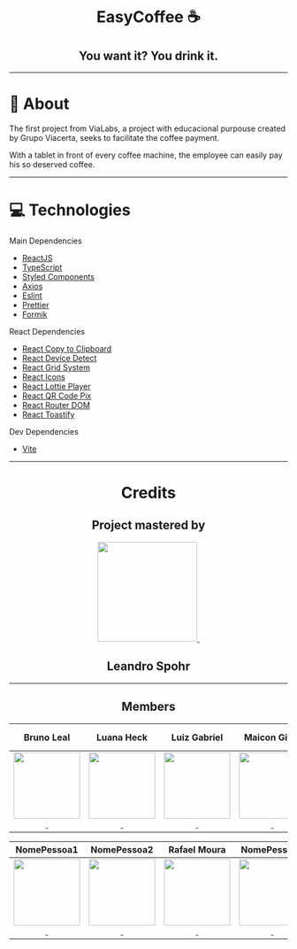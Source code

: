 <div align="center">

# EasyCoffee ☕
## You want it? You drink it.

---

</div>

# 📜 About
The first project from ViaLabs, a project with educacional purpouse created by Grupo Viacerta, seeks to facilitate the coffee payment.

With a tablet in front of every coffee machine, the employee can easily pay his so deserved coffee.

---

# 💻 Technologies
<div>

Main Dependencies

- [ReactJS](https://reactjs.org/)
- [TypeScript](https://www.typescriptlang.org/)
- [Styled Components](https://styled-components.com/)
- [Axios](https://github.com/axios/axios)
- [Eslint](https://eslint.org/)
- [Prettier](https://prettier.io/)
- [Formik](https://formik.org)

</div>
<div>

React Dependencies

- [React Copy to Clipboard](https://www.npmjs.com/package/react-copy-to-clipboard)
- [React Device Detect](https://www.npmjs.com/package/react-copy-to-clipboard)
- [React Grid System](https://www.npmjs.com/package/react-grid-system)
- [React Icons](https://react-icons.github.io/react-icons/)
- [React Lottie Player](https://www.npmjs.com/package/react-lottie-player)
- [React QR Code Pix](https://www.npmjs.com/package/qrcode-pix)
- [React Router DOM](https://reacttraining.com/react-router/)
- [React Toastify](https://fkhadra.github.io/react-toastify/introduction)

</div>

<div>

Dev Dependencies
- [Vite](https://vitejs.dev)

</div>

---

<div align="center">

# Credits

## Project mastered by
  
  <a href="https://github.com/LeandroSpohr">
    <image src="https://avatars.githubusercontent.com/u/56265206?v=4" width="180" height="180" />&nbsp;
  </a>

## Leandro Spohr

---

## Members
 
| Bruno Leal | Luana Heck | Luiz Gabriel | Maicon Giehl | Matheus Folliati |
| :---: | :---: | :---: | :---: | :---: |
| <a href="https://github.com/bruno918"><image src="https://avatars.githubusercontent.com/u/82423722?v=4" width="120" height="120" />&nbsp;</a> | <a href="https://github.com/LuanaHeck"><image src="https://avatars.githubusercontent.com/u/106787285?v=4" width="120" height="120" />&nbsp;</a> | <a href="https://github.com/LuizGabe"><image src="https://avatars.githubusercontent.com/u/64185835?v=4" width="120" height="120" />&nbsp;</a> | <a href="https://github.com/MaiconGiehl"><image src="https://avatars.githubusercontent.com/u/97136100?v=4" width="120" height="120" />&nbsp;</a> | <a href="https://github.com/MatheusFoliatti"><image src="https://avatars.githubusercontent.com/u/106719872?v=4" width="120" height="120" />&nbsp;</a> |
  
| NomePessoa1 | NomePessoa2 | Rafael Moura | NomePessoa4 |
| :---: | :---: | :---: | :---: |
| <a href="https://github.com/GITHUBPESSOA1"><image src="https://avatars.githubusercontent.com/u/AVATARPESSOA1" width="120" height="120" />&nbsp;</a> | <a href="https://github.com/GITHUBPESSOA2"><image src="https://avatars.githubusercontent.com/u/AVATARPESSOA2" width="120" height="120" />&nbsp;</a> | <a href="https://github.com/rafaelmzx"><image src="https://avatars.githubusercontent.com/u/92473829" width="120" height="120" />&nbsp;</a> | <a href="https://github.com/GITHUBPESSOA4"><image src="https://avatars.githubusercontent.com/u/AVATARPESSOA4" width="120" height="120" />&nbsp;</a> |
  
</div>

